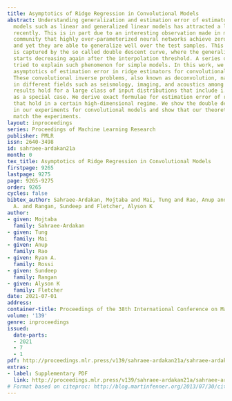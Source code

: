 ```yaml
---
title: Asymptotics of Ridge Regression in Convolutional Models
abstract: Understanding generalization and estimation error of estimators for simple
  models such as linear and generalized linear models has attracted a lot of attention
  recently. This is in part due to an interesting observation made in machine learning
  community that highly over-parameterized neural networks achieve zero training error,
  and yet they are able to generalize well over the test samples. This phenomenon
  is captured by the so called double descent curve, where the generalization error
  starts decreasing again after the interpolation threshold. A series of recent works
  tried to explain such phenomenon for simple models. In this work, we analyze the
  asymptotics of estimation error in ridge estimators for convolutional linear models.
  These convolutional inverse problems, also known as deconvolution, naturally arise
  in different fields such as seismology, imaging, and acoustics among others. Our
  results hold for a large class of input distributions that include i.i.d. features
  as a special case. We derive exact formulae for estimation error of ridge estimators
  that hold in a certain high-dimensional regime. We show the double descent phenomenon
  in our experiments for convolutional models and show that our theoretical results
  match the experiments.
layout: inproceedings
series: Proceedings of Machine Learning Research
publisher: PMLR
issn: 2640-3498
id: sahraee-ardakan21a
month: 0
tex_title: Asymptotics of Ridge Regression in Convolutional Models
firstpage: 9265
lastpage: 9275
page: 9265-9275
order: 9265
cycles: false
bibtex_author: Sahraee-Ardakan, Mojtaba and Mai, Tung and Rao, Anup and Rossi, Ryan
  A. and Rangan, Sundeep and Fletcher, Alyson K
author:
- given: Mojtaba
  family: Sahraee-Ardakan
- given: Tung
  family: Mai
- given: Anup
  family: Rao
- given: Ryan A.
  family: Rossi
- given: Sundeep
  family: Rangan
- given: Alyson K
  family: Fletcher
date: 2021-07-01
address:
container-title: Proceedings of the 38th International Conference on Machine Learning
volume: '139'
genre: inproceedings
issued:
  date-parts:
  - 2021
  - 7
  - 1
pdf: http://proceedings.mlr.press/v139/sahraee-ardakan21a/sahraee-ardakan21a.pdf
extras:
- label: Supplementary PDF
  link: http://proceedings.mlr.press/v139/sahraee-ardakan21a/sahraee-ardakan21a-supp.pdf
# Format based on citeproc: http://blog.martinfenner.org/2013/07/30/citeproc-yaml-for-bibliographies/
---
```

